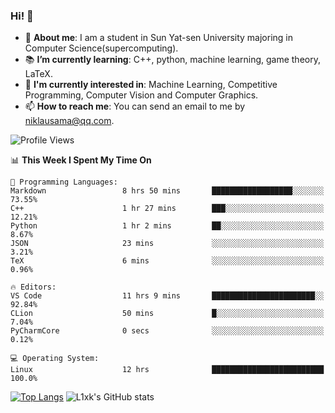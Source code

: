 ### Hi! 👋

+ :school: **About me**: I am a student in Sun Yat-sen University majoring in Computer Science(supercomputing).
+ :books: **I’m currently learning**: C++, python, machine learning, game theory, LaTeX.
+ :lollipop: **I'm currently interested in**: Machine Learning, Competitive Programming, Computer Vision and Computer Graphics.
+ 📫 **How to reach me**: You can send an email to me by niklausama@qq.com.

<!--START_SECTION:waka-->
![Profile Views](http://img.shields.io/badge/Profile%20Views-634-blue)

📊 **This Week I Spent My Time On** 

```text
💬 Programming Languages: 
Markdown                 8 hrs 50 mins       ██████████████████░░░░░░░   73.55% 
C++                      1 hr 27 mins        ███░░░░░░░░░░░░░░░░░░░░░░   12.21% 
Python                   1 hr 2 mins         ██░░░░░░░░░░░░░░░░░░░░░░░   8.67% 
JSON                     23 mins             ░░░░░░░░░░░░░░░░░░░░░░░░░   3.21% 
TeX                      6 mins              ░░░░░░░░░░░░░░░░░░░░░░░░░   0.96%

🔥 Editors: 
VS Code                  11 hrs 9 mins       ███████████████████████░░   92.84% 
CLion                    50 mins             █░░░░░░░░░░░░░░░░░░░░░░░░   7.04% 
PyCharmCore              0 secs              ░░░░░░░░░░░░░░░░░░░░░░░░░   0.12%

💻 Operating System: 
Linux                    12 hrs              █████████████████████████   100.0%

```


<!--END_SECTION:waka-->


[![Top Langs](https://github-readme-stats.vercel.app/api/top-langs/?username=lixk28&langs_count=8&layout=compact&hide_border=true)](https://github.com/lixk28/github-readme-stats)
![L1xk's GitHub stats](https://github-readme-stats.vercel.app/api?username=lixk28&show_icons=true&hide_border=true&count_private=true)




<!--
**lixk28/lixk28** is a ✨ _special_ ✨ repository because its `README.md` (this file) appears on your GitHub profile.

Here are some ideas to get you started:

- 🔭 I’m currently working on ...
- 🌱 I’m currently learning ...
- 👯 I’m looking to collaborate on ...
- 🤔 I’m looking for help with ...
- 💬 Ask me about ...
- 📫 How to reach me: ...
- 😄 Pronouns: ...
- ⚡ Fun fact: ...
  -->
